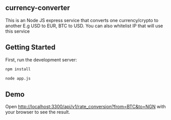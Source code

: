 ## currency-converter
This is an Node JS express service that converts one currency/crypto to another E.g USD to EUR, BTC to USD.
You can also whitelist IP that will use this service

## Getting Started
First, run the development server:

```bash
npm install

node app.js
```

## Demo

Open [http://localhost:3300/api/v1/rate_conversion?from=BTC&to=NGN](http://localhost:3300/api/v1/rate_conversion?from=BTC&to=NGN) with your browser to see the result.
